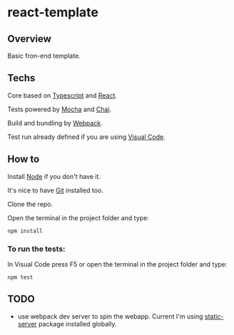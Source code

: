 # react-template

## Overview

Basic fron-end template. 

## Techs

Core based on [Typescript](https://www.typescriptlang.org/) and [React](https://reactjs.org/).

Tests powered by [Mocha](https://mochajs.org/) and [Chai](https://www.chaijs.com/).

Build and bundling by [Webpack](https://webpack.js.org/).

Test run already defined if you are using [Visual Code](https://code.visualstudio.com/download).

## How to

Install [Node](https://nodejs.org) if you don't have it.

It's nice to have [Git](https://git-scm.com/downloads) installed too.

Clone the repo.

Open the terminal in the project folder and type:
```
npm install
```

### To run the tests:

In Visual Code press F5 or open the terminal in the project folder and type:
```
npm test
```



## TODO

* use webpack dev server to spin the webapp. Current I'm using [static-server](https://www.npmjs.com/package/static-server) package installed globally.
